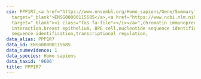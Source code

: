 ```yaml
---
csv: PPP1R7,<a href="https://www.ensembl.org/Homo_sapiens/Gene/Summary?db=core;g=ENSG00000115685"
  target="_blank">ENSG00000115685</a>,<a href="https://www.ncbi.nlm.nih.gov/pubmed/22863008"
  target="_blank"><i class="fas fa-file"></i></a>",chromatin immunoprecipitation assay,direct
  interaction,breast epithelium, BPE cell,nucleotide sequence identification,nucleotide
  sequence identification,transcriptional regulation,
data_alias: PPP1R7
data_id: ENSG00000115685
data_numevidence: 1
data_species: Homo sapiens
data_taxid: '9606'
title: PPP1R7
---
```

